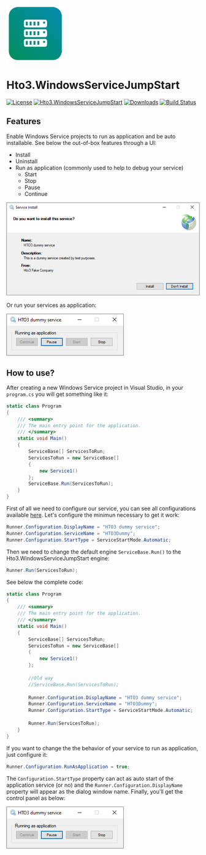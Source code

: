 ﻿![logo](https://raw.githubusercontent.com/HTO3/Hto3.WindowsServiceJumpStart/master/nuget-logo-small.png)

Hto3.WindowsServiceJumpStart
========================================

[![License](https://img.shields.io/github/license/HTO3/Hto3.WindowsServiceJumpStart)](https://github.com/HTO3/Hto3.WindowsServiceJumpStart/blob/master/LICENSE)
[![Hto3.WindowsServiceJumpStart](https://img.shields.io/nuget/v/Hto3.WindowsServiceJumpStart.svg)](https://www.nuget.org/packages/Hto3.WindowsServiceJumpStart/)
[![Downloads](https://img.shields.io/nuget/dt/Hto3.WindowsServiceJumpStart)](https://www.nuget.org/stats/packages/Hto3.WindowsServiceJumpStart?groupby=Version)
[![Build Status](https://github.com/HTO3/Hto3.WindowsServiceJumpStart/actions/workflows/publish.yml/badge.svg)](https://github.com/HTO3/Hto3.WindowsServiceJumpStart/actions/workflows/publish.yml)

Features
--------
Enable Windows Service projects to run as application and be auto installable. See below the out-of-box features through a UI:
- Install
- Uninstall
- Run as application (commonly used to help to debug your service)
  - Start
  - Stop
  - Pause
  - Continue

<img alt="logo" src="picture.png"><br>

Or run your services as application:

<img alt="logo" src="picture2.png"><br>

How to use?
-----------
After creating a new Windows Service project in Visual Studio, in your `program.cs` you will get something like it:

```C#
static class Program
{
    /// <summary>
    /// The main entry point for the application.
    /// </summary>
    static void Main()
    {
        ServiceBase[] ServicesToRun;
        ServicesToRun = new ServiceBase[]
        {
            new Service1()
        };
        ServiceBase.Run(ServicesToRun);
    }
}
```

First of all we need to configure our service, you can see all configurations available [here](Hto3.WindowsServiceJumpStart/ServiceConfiguration.cs). Let's configure the minimun necessary to get it work:

```C#
Runner.Configuration.DisplayName = "HTO3 dummy service";
Runner.Configuration.ServiceName = "HTO3Dummy";
Runner.Configuration.StartType = ServiceStartMode.Automatic;
```

Then we need to change the default engine `ServiceBase.Run()` to the Hto3.WindowsServiceJumpStart engine:

```C#
Runner.Run(ServicesToRun);
```

See below the complete code:

```C#
static class Program
{
    /// <summary>
    /// The main entry point for the application.
    /// </summary>
    static void Main()
    {
        ServiceBase[] ServicesToRun;
        ServicesToRun = new ServiceBase[]
        {
            new Service1()
        };

        //Old way
        //ServiceBase.Run(ServicesToRun);

        Runner.Configuration.DisplayName = "HTO3 dummy service";
        Runner.Configuration.ServiceName = "HTO3Dummy";
        Runner.Configuration.StartType = ServiceStartMode.Automatic;

        Runner.Run(ServicesToRun);
    }
}
```

If you want to change the the behavior of your service to run as application, just configure it:
```C#
Runner.Configuration.RunAsApplication = true;
```

The `Configuration.StartType` property can act as auto start of the application service (or no) and the `Runner.Configuration.DisplayName` property will appear as the dialog window name. Finally, you'll get the control panel as below:

<img alt="logo" src="picture2.png">